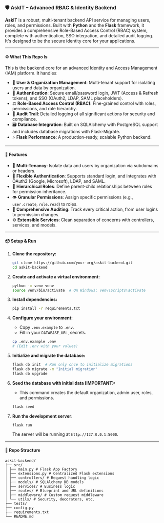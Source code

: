 ### 🛡️ AskIT – Advanced RBAC & Identity Backend

**AskIT** is a robust, multi-tenant backend API service for managing users, roles, and permissions. Built with **Python** and the **Flask** framework, it provides a comprehensive Role-Based Access Control (RBAC) system, complete with authentication, SSO integration, and detailed audit logging. It's designed to be the secure identity core for your applications.

---

#### ⚙️ What This Repo Is

This is the backend core for an advanced Identity and Access Management (IAM) platform. It handles:

*   👤 **User & Organization Management**: Multi-tenant support for isolating users and data by organization.
*   🔐 **Authentication**: Secure email/password login, JWT (Access & Refresh tokens), and SSO (OAuth2, LDAP, SAML placeholders).
*   ⚖️ **Role-Based Access Control (RBAC)**: Fine-grained control with roles, permissions, and role hierarchy.
*   📜 **Audit Trail**: Detailed logging of all significant actions for security and compliance.
*   🗃️ **Database Integration**: Built on SQLAlchemy with PostgreSQL support and includes database migrations with Flask-Migrate.
*   ⚡ **Flask Performance**: A production-ready, scalable Python backend.

---

#### 🚀 Features

*   🏢 **Multi-Tenancy**: Isolate data and users by organization via subdomains or headers.
*   🔑 **Flexible Authentication**: Supports standard login, and integrates with OAuth2 (Google, Microsoft), LDAP, and SAML.
*   👑 **Hierarchical Roles**: Define parent-child relationships between roles for permission inheritance.
*   👁️ **Granular Permissions**: Assign specific permissions (e.g., `user.create`, `role.read`) to roles.
*   📝 **Comprehensive Auditing**: Track every critical action, from user logins to permission changes.
*   ⚙️ **Extensible Services**: Clean separation of concerns with controllers, services, and models.

---

#### 📦 Setup & Run

1.  **Clone the repository:**
    ```bash
    git clone https://github.com/your-org/askit-backend.git
    cd askit-backend
    ```

2.  **Create and activate a virtual environment:**
    ```bash
    python -m venv venv
    source venv/bin/activate  # On Windows: venv\Scripts\activate
    ```

3.  **Install dependencies:**
    ```bash
    pip install -r requirements.txt
    ```

4.  **Configure your environment:**
    - Copy `.env.example` to `.env`.
    - Fill in your `DATABASE_URL`, secrets.
    ```bash
    cp .env.example .env
    # (Edit .env with your values)
    ```

5.  **Initialize and migrate the database:**
    ```bash
    flask db init  # Run only once to initialize migrations
    flask db migrate -m "Initial migration"
    flask db upgrade
    ```

6.  **Seed the database with initial data (IMPORTANT):**
    - This command creates the default organization, admin user, roles, and permissions.
    ```bash
    flask seed
    ```

7.  **Run the development server:**
    ```bash
    flask run
    ```
    The server will be running at `http://127.0.0.1:5000`.

---

#### 📁 Repo Structure
```
askit-backend/
├── src/
│ ├── main.py # Flask App Factory
│ ├── extensions.py # Centralized Flask extensions
│ ├── controllers/ # Request handling logic
│ ├── models/ # SQLAlchemy DB models
│ ├── services/ # Business logic
│ ├── routes/ # Blueprint and URL definitions
│ ├── middleware/ # Custom request middleware
│ └── utils/ # Security, decorators, etc.
├── tests/
├── config.py
├── requirements.txt
└── README.md
```
